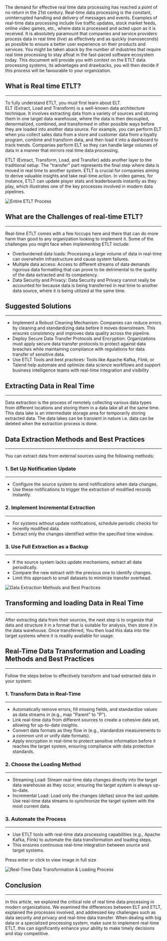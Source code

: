 The demand for effective real time data processing has reached a point of no return in the 21st century. Real-time data processing is the constant, uninterrupted handling and delivery of messages and events. Examples of real-time data processing include live traffic updates, stock market feeds, online video games, etc., where data is processed and acted upon as it is received. It is absolutely paramount that companies and service providers process data in real time (live) as effectively and as quickly (nanoseconds) as possible to ensure a better user experience on their products and services. You might be taken aback by the number of industries that require real time processing to stay afloat in the fast-paced software ecosystem today. This document will provide you with context on the ETLT data processing systems, its advantages and drawbacks, you will then decide if this process will be favourable to your organization.

## What is Real time ETLT?
-----------------------

To fully understand ETLT, you must first learn about ELT.\
ELT (Extract, Load and Transform) is a well-known data architecture technique. It involves extracting data from a variety of sources and storing them in one target data warehouse, where the data is then decoupled, denormalized, combined, and transformed in other possible ways before they are loaded into another data source. For example, you can perform ELT when you collect sales data from a store and customer data from a loyalty program, combine and transform data, and then load it into a dashboard to track trends. Companies perform ELT so they can handle large volumes of data in a manner that mirrors real time data processing.

ETLT (Extract, Transform, Load, and Transfer) adds another layer to the traditional setup. The "transfer" part represents the final step where data is moved in real time to another system. ETLT is crucial for companies aiming to derive valuable insights and take real-time action. In video games, for instance, ETLT can update player stats and leaderboards instantly as they play, which illustrates one of the key processes involved in modern data pipelines.

![Entire ETLT Process](https://miro.medium.com/v2/resize:fit:1400/0*r4aJic10j8oi0-sc.png)

## What are the Challenges of real-time ETLT?
------------------------------------------

Real-time ETLT comes with a few hiccups here and there that can do more harm than good to any organization looking to implement it. Some of the challenges you might face when implementing ETLT include:

-   Overburdened data loads: Processing a large volume of data in real-time can overwhelm infrastructure and cause system failures.
-   Multiple data access: Access to different streams of data demands rigorous data formatting that can prove to be detrimental to the quality of the data extracted and its competency.
-   Data Security and Privacy: Data Security and Privacy cannot really be accounted for because data is being transferred in real time to another data source, where it is being utilized at the same time.

## Suggested Solutions
-------------------

-   Implement a Robust Cleaning Mechanism: Companies can reduce errors by cleaning and standardizing data before it moves downstream. This ensures consistency and improves data quality across the pipeline.
-   Deploy Secure Data Transfer Protocols and Encryption: Organizations must apply secure data transfer protocols to protect against data breaches while maintaining compliance with regulations for data transfer of sensitive data.
-   Use ETLT Tools and best practices: Tools like Apache Kafka, Flink, or Talend help automate and optimize data science workflows and support business intelligence teams with real-time integration and visibility

## Extracting Data in Real Time
----------------------------

Data extraction is the process of remotely collecting various data types from different locations and storing them in a data lake all at the same time. This data lake is an intermediate storage area for temporarily storing extracted data. The data lakes can be transient in nature i.e. data can be deleted when the extraction process is done.

## Data Extraction Methods and Best Practices
------------------------------------------

You can extract data from external sources using the following methods:

### 1\. Set Up Notification Update
------------------------------

-   Configure the source system to send notifications when data changes.
-   Use these notifications to trigger the extraction of modified records instantly.

### 2\. Implement Incremental Extraction
------------------------------------

-   For systems without update notifications, schedule periodic checks for recently modified data.
-   Extract only the changes identified within the specified time window.

### 3\. Use Full Extraction as a Backup
-----------------------------------

-   If the source system lacks update mechanisms, extract all data periodically.
-   Compare the new extract with the previous one to identify changes.
-   Limit this approach to small datasets to minimize transfer overhead.

![Data Extraction Methods and Best Practices](https://miro.medium.com/v2/resize:fit:1400/0*UuCALp1YlLgEYxnP.png)

## Transforming and loading Data in Real Time
------------------------------------------

After extracting data from their sources, the next step is to organize that data and structure it in a format that is suitable for analysis, then store it in the data warehouse. Once transferred, You then load this data into the target systems where it is readily available for usage.

## Real-Time Data Transformation and Loading Methods and Best Practices
--------------------------------------------------------------------

Follow the steps below to effectively transform and load extracted data in your system:

### 1\. Transform Data in Real-Time
-------------------------------

-   Automatically remove errors, fill missing fields, and standardize values as data streams in (e.g., map "Parent" to "P").
-   Link real-time data from different sources to create a cohesive data set, allowing for up-to-date insights.
-   Convert data formats as they flow in (e.g., standardize measurements to a common unit or unify date formats).
-   Apply encryption in real-time to protect sensitive information before it reaches the target system, ensuring compliance with data protection standards.

### 2\. Choose the Loading Method
-----------------------------

-   Streaming Load: Stream real-time data changes directly into the target data warehouse as they occur, ensuring the target system is always up-to-date.
-   Incremental Load: Load only the changes (deltas) since the last update. Use real-time data streams to synchronize the target system with the most current data.

### 3\. Automate the Process
------------------------

-   Use ETLT tools with real-time data processing capabilities (e.g., Apache Kafka, Flink) to automate the data transformation and loading steps.
-   This ensures continuous real-time integration between source and target systems.

Press enter or click to view image in full size

![Real-Time Data Transformation & Loading Process](https://miro.medium.com/v2/resize:fit:1400/0*WUR2meqsjaKD1etn.png)

## Conclusion
----------

In this article, we explored the critical role of real time data processing in modern organizations. We examined the differences between ELT and ETLT, explained the processes involved, and addressed key challenges such as data security and privacy and real-time data transfer. When dealing with big data or a specialized processing system, make sure to implement real-time ETLT, this can significantly enhance your ability to make timely decisions and stay competitive.